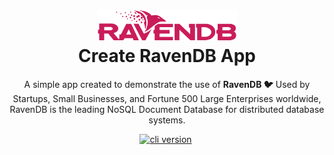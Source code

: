 <h1 align="center">
  <img src="https://github.com/zangassis/ravendb-shop-app/blob/main/img/raven_logo.png?raw=true" width="224px"/><br/>
  Create RavenDB App
</h1>

<p align="center">A simple app created to demonstrate the use of <b>RavenDB 🐦</b> Used by Startups, Small Businesses, and Fortune 500 Large Enterprises worldwide, RavenDB is the leading NoSQL Document Database for distributed database systems.</p>


<p align="center"><a href="https://ravendb.net/download" target="_blank"><img src="https://img.shields.io/badge/version-v5.2.1-purple?style=for-the-badge&logo=none" alt="cli version" /></a>&nbsp;
